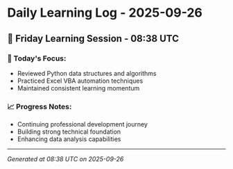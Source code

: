 # Daily Learning Log - 2025-09-26

## 📅 Friday Learning Session - 08:38 UTC

### 🎯 Today's Focus:
- Reviewed Python data structures and algorithms
- Practiced Excel VBA automation techniques
- Maintained consistent learning momentum

### 📈 Progress Notes:
- Continuing professional development journey
- Building strong technical foundation
- Enhancing data analysis capabilities

---
*Generated at 08:38 UTC on 2025-09-26*
